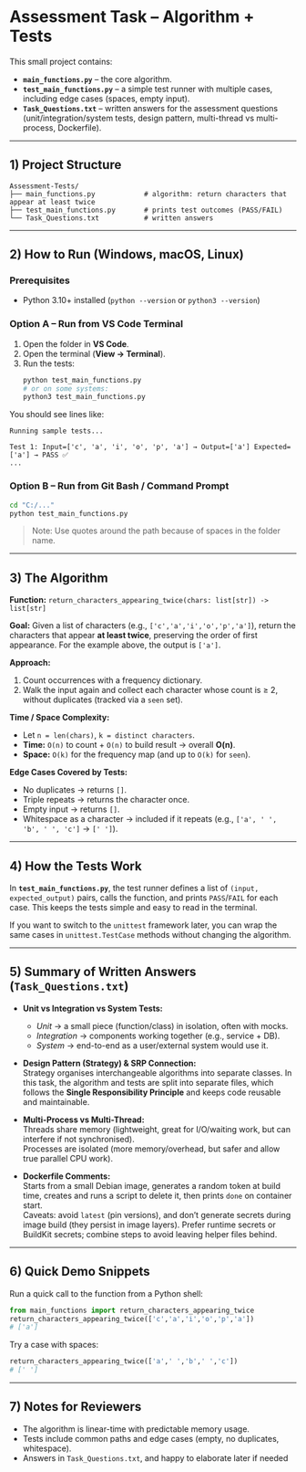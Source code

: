 # Assessment Task – Algorithm + Tests

This small project contains:
- **`main_functions.py`** – the core algorithm.
- **`test_main_functions.py`** – a simple test runner with multiple cases, including edge cases (spaces, empty input).
- **`Task_Questions.txt`** – written answers for the assessment questions (unit/integration/system tests, design pattern, multi-thread vs multi-process, Dockerfile).

---

## 1) Project Structure

```
Assessment-Tests/
├── main_functions.py            # algorithm: return characters that appear at least twice
├── test_main_functions.py       # prints test outcomes (PASS/FAIL)
└── Task_Questions.txt           # written answers
```

---

## 2) How to Run (Windows, macOS, Linux)

### Prerequisites
- Python 3.10+ installed (`python --version` or `python3 --version`)

### Option A – Run from VS Code Terminal
1. Open the folder in **VS Code**.
2. Open the terminal (**View → Terminal**).
3. Run the tests:
   ```bash
   python test_main_functions.py
   # or on some systems:
   python3 test_main_functions.py
   ```

You should see lines like:
```
Running sample tests...

Test 1: Input=['c', 'a', 'i', 'o', 'p', 'a'] → Output=['a'] Expected=['a'] → PASS ✅
...
```

### Option B – Run from Git Bash / Command Prompt
```bash
cd "C:/..."
python test_main_functions.py
```

> Note: Use quotes around the path because of spaces in the folder name.

---

## 3) The Algorithm

**Function:** `return_characters_appearing_twice(chars: list[str]) -> list[str]`

**Goal:** Given a list of characters (e.g., `['c','a','i','o','p','a']`), return the characters that appear **at least twice**, preserving the order of first appearance. For the example above, the output is `['a']`.

**Approach:**
1. Count occurrences with a frequency dictionary.
2. Walk the input again and collect each character whose count is ≥ 2, without duplicates (tracked via a `seen` set).

**Time / Space Complexity:**
- Let `n = len(chars)`, `k = distinct characters`.
- **Time:** `O(n)` to count + `O(n)` to build result → overall **O(n)**.
- **Space:** `O(k)` for the frequency map (and up to `O(k)` for `seen`).

**Edge Cases Covered by Tests:**
- No duplicates → returns `[]`.
- Triple repeats → returns the character once.
- Empty input → returns `[]`.
- Whitespace as a character → included if it repeats (e.g., `['a', ' ', 'b', ' ', 'c']` → `[' ']`).

---

## 4) How the Tests Work

In **`test_main_functions.py`**, the test runner defines a list of `(input, expected_output)` pairs, calls the function, and prints `PASS`/`FAIL` for each case. This keeps the tests simple and easy to read in the terminal.

If you want to switch to the `unittest` framework later, you can wrap the same cases in `unittest.TestCase` methods without changing the algorithm.

---

## 5) Summary of Written Answers (`Task_Questions.txt`)

- **Unit vs Integration vs System Tests:**  
  - *Unit* → a small piece (function/class) in isolation, often with mocks.  
  - *Integration* → components working together (e.g., service + DB).  
  - *System* → end-to-end as a user/external system would use it.

- **Design Pattern (Strategy) & SRP Connection:**  
  Strategy organises interchangeable algorithms into separate classes. In this task, the algorithm and tests are split into separate files, which follows the **Single Responsibility Principle** and keeps code reusable and maintainable.

- **Multi-Process vs Multi-Thread:**  
  Threads share memory (lightweight, great for I/O/waiting work, but can interfere if not synchronised).  
  Processes are isolated (more memory/overhead, but safer and allow true parallel CPU work).

- **Dockerfile Comments:**  
  Starts from a small Debian image, generates a random token at build time, creates and runs a script to delete it, then prints `done` on container start.  
  Caveats: avoid `latest` (pin versions), and don’t generate secrets during image build (they persist in image layers). Prefer runtime secrets or BuildKit secrets; combine steps to avoid leaving helper files behind.

---

## 6) Quick Demo Snippets

Run a quick call to the function from a Python shell:
```python
from main_functions import return_characters_appearing_twice
return_characters_appearing_twice(['c','a','i','o','p','a'])
# ['a']
```

Try a case with spaces:
```python
return_characters_appearing_twice(['a',' ','b',' ','c'])
# [' ']
```

---

## 7) Notes for Reviewers 
- The algorithm is linear-time with predictable memory usage.
- Tests include common paths and edge cases (empty, no duplicates, whitespace).  
- Answers in `Task_Questions.txt`, and happy to elaborate later if needed
